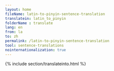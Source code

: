 ```yaml
---
layout: home
fileName: latin-to-pinyin-sentence-translation
translatein: latin_to_pinyin
folderName : translate
lang: en
from: la
to: zh
permalink: /latin-to-pinyin-sentence-translation
tool: sentence-translations
nointernationalization: true
---
```

{% include section/translateinto.html %}
